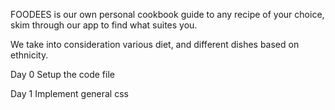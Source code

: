 FOODEES is our own personal cookbook guide to any recipe of your choice, skim through our app to find what suites you.

We take into consideration various diet, and different dishes based on ethnicity.

Day 0
Setup the code file

Day 1
Implement general css